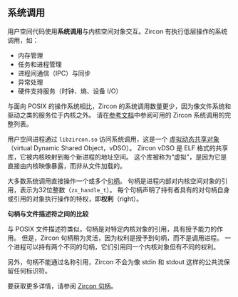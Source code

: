 <!-- ## System calls -->
## 系统调用

<!-- 
User space code interacts with the objects in kernel space using
**system calls**. Zircon has system calls to perform low-level operations such
as:
 -->
用户空间代码使用**系统调用**与内核空间对象交互。Zircon 有执行低层操作的系统调用，如：

<!-- 
*   Memory management
*   Task and process management
*   Inter-process communication (IPC) and synchronization
*   Exception handling
*   Hardware support services (clocks, entropy, device I/O)
 -->
*   内存管理
*   任务和进程管理
*   进程间通信（IPC）与同步
*   异常处理
*   硬件支持服务（时钟、熵、设备 I/O）

<!-- 
<aside class="key-point">
  <p>Zircon has fewer system calls than POSIX-oriented operating systems due to
  services like filesystems and drivers being hosted outside the kernel. See the
  full list of available Zircon system calls in the
  <a href="/reference/syscalls.md"> reference documentation.</a></p>
</aside>
 -->
<aside class="key-point">
  <p>与面向 POSIX 的操作系统相比，Zircon 的系统调用数量更少，因为像文件系统和驱动之类的服务位于内核之外。
  请在<a href="/reference/syscalls.md">参考文档</a>中参阅可用的 Zircon 系统调用的完整列表。</p>
</aside>

<!-- 
User space processes access system calls through `libzircon.so` — a
[virtual Dynamic Shared Object (vDSO)][glossary.virtual-dynamic-shared-object].
The Zircon vDSO is a shared library in ELF format that the kernel maps into the
address space of each new process. This library is considered "virtual" because
it is exposed directly by the kernel image rather than being loaded from a file.
 -->
用户空间进程通过 `libzircon.so` 访问系统调用，这是一个
[虚拟动态共享对象][glossary.virtual-dynamic-shared-object]（virtual Dynamic Shared Object，vDSO）。
Zircon vDSO 是 ELF 格式的共享库，它被内核映射到每个新进程的地址空间。
这个库被称为“虚拟”，是因为它是直接由内核映像暴露，而非从文件加载的。

<!-- 
Most system calls operate directly with one or more [handles][glossary.handle]
— process-local references to objects living in kernel space represented as a
32-bit integer (`zx_handle_t`). Each handle declares the privileges, or
**rights**, the holder has to perform actions on the handle itself or the
referenced object.
 -->
大多数系统调用直接操作一个或多个[句柄][glossary.handle]。
句柄是进程内部对内核空间对象的引用，表示为32位整数（`zx_handle_t`）。
每个句柄声明了持有者具有的对句柄自身或引用的对象执行操作的特权，即**权利**（right）。

<aside class="key-point">
 <!-- <b>Handles vs. file descriptors</b> -->
 <b>句柄与文件描述符之间的比较</b>
 <!-- 
 <p>Similar to POSIX file descriptors, handles are references to a specific
 kernel object and they play a role in granting capabilities. However, Zircon
 handles are slightly more flexible with rights applied to the handle rather
 than the calling process. It is possible for a single process to have two
 different handles to the same kernel object with different rights.</p>
 -->
<p>与 POSIX 文件描述符类似，句柄是对特定内核对象的引用，具有授予能力的作用。
但是，Zircon 句柄稍为灵活，因为权利是授予到句柄，而不是调用进程。
一个进程可以持有两个不同的句柄，它们引用同一个内核对象但有不同的权利。</p>
<!-- 
 <p>In addition, handles cannot be referenced by name and Zircon does not
 reserve any identifiers for common streams like stdin and stdout.</p>
 -->
  <p>另外，句柄不能通过名称引用，Zircon 不会为像 stdin 和 stdout 这样的公共流保留任何标识符。</p>
<!-- 
 <p>For more details, see <a href="/concepts/kernel/handles.md">
 Zircon handles</a>.</p>
  -->
  <p>要获取更多详情，请参阅 <a href="/concepts/kernel/handles.md">Zircon 句柄</a>。</p>
</aside>


[glossary.virtual-dynamic-shared-object]: /glossary/README.md#virtual-dynamic-shared-object
[glossary.handle]: /glossary/README.md#handle
